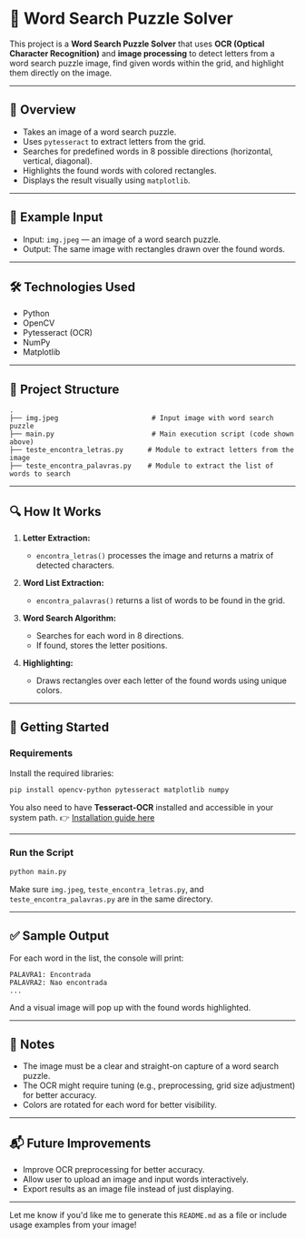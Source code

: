 # 🧩 Word Search Puzzle Solver

This project is a **Word Search Puzzle Solver** that uses **OCR (Optical Character Recognition)** and **image processing** to detect letters from a word search puzzle image, find given words within the grid, and highlight them directly on the image.

---

## 🧠 Overview

* Takes an image of a word search puzzle.
* Uses `pytesseract` to extract letters from the grid.
* Searches for predefined words in 8 possible directions (horizontal, vertical, diagonal).
* Highlights the found words with colored rectangles.
* Displays the result visually using `matplotlib`.

---

## 📸 Example Input

* Input: `img.jpeg` — an image of a word search puzzle.
* Output: The same image with rectangles drawn over the found words.

---

## 🛠️ Technologies Used

* Python
* OpenCV
* Pytesseract (OCR)
* NumPy
* Matplotlib

---

## 📁 Project Structure

```
.
├── img.jpeg                       # Input image with word search puzzle
├── main.py                        # Main execution script (code shown above)
├── teste_encontra_letras.py      # Module to extract letters from the image
├── teste_encontra_palavras.py    # Module to extract the list of words to search
```

---

## 🔍 How It Works

1. **Letter Extraction:**

   * `encontra_letras()` processes the image and returns a matrix of detected characters.

2. **Word List Extraction:**

   * `encontra_palavras()` returns a list of words to be found in the grid.

3. **Word Search Algorithm:**

   * Searches for each word in 8 directions.
   * If found, stores the letter positions.

4. **Highlighting:**

   * Draws rectangles over each letter of the found words using unique colors.

---

## 🚀 Getting Started

### Requirements

Install the required libraries:

```bash
pip install opencv-python pytesseract matplotlib numpy
```

You also need to have **Tesseract-OCR** installed and accessible in your system path.
👉 [Installation guide here](https://github.com/tesseract-ocr/tesseract)

---

### Run the Script

```bash
python main.py
```

Make sure `img.jpeg`, `teste_encontra_letras.py`, and `teste_encontra_palavras.py` are in the same directory.

---

## ✅ Sample Output

For each word in the list, the console will print:

```
PALAVRA1: Encontrada
PALAVRA2: Nao encontrada
...
```

And a visual image will pop up with the found words highlighted.

---

## 📌 Notes

* The image must be a clear and straight-on capture of a word search puzzle.
* The OCR might require tuning (e.g., preprocessing, grid size adjustment) for better accuracy.
* Colors are rotated for each word for better visibility.

---

## 📬 Future Improvements

* Improve OCR preprocessing for better accuracy.
* Allow user to upload an image and input words interactively.
* Export results as an image file instead of just displaying.

---

Let me know if you'd like me to generate this `README.md` as a file or include usage examples from your image!
